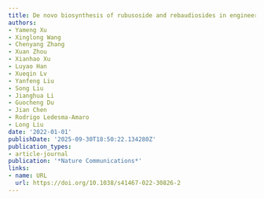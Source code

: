 ```yaml
---
title: De novo biosynthesis of rubusoside and rebaudiosides in engineered yeasts
authors:
- Yameng Xu
- Xinglong Wang
- Chenyang Zhang
- Xuan Zhou
- Xianhao Xu
- Luyao Han
- Xueqin Lv
- Yanfeng Liu
- Song Liu
- Jianghua Li
- Guocheng Du
- Jian Chen
- Rodrigo Ledesma‐Amaro
- Long Liu
date: '2022-01-01'
publishDate: '2025-09-30T18:50:22.134280Z'
publication_types:
- article-journal
publication: '*Nature Communications*'
links:
- name: URL
  url: https://doi.org/10.1038/s41467-022-30826-2
---
```

